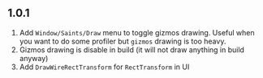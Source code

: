 ## 1.0.1 ##

1.  Add `Window/Saints/Draw` menu to toggle gizmos drawing. Useful when you want to do some profiler but `gizmos` drawing is too heavy.
2.  Gizmos drawing is disable in build (it will not draw anything in build anyway)
3.  Add `DrawWireRectTransform` for `RectTransform` in UI
